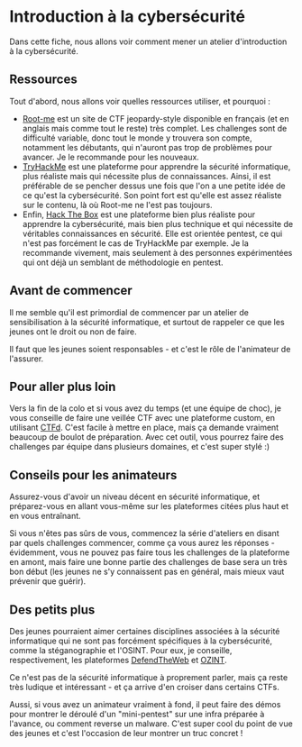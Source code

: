 # Introduction à la cybersécurité

Dans cette fiche, nous allons voir comment mener un atelier d'introduction à la cybersécurité.

## Ressources

Tout d'abord, nous allons voir quelles ressources utiliser, et pourquoi :
+ [Root-me](https://www.root-me.org/) est un site de CTF jeopardy-style disponible en français (et en anglais mais comme tout le reste) très complet. Les challenges sont de difficulté variable, donc tout le monde y trouvera son compte, notamment les débutants, qui n'auront pas trop de problèmes pour avancer. Je le recommande pour les nouveaux.
+ [TryHackMe](https://tryhackme.com) est une plateforme pour apprendre la sécurité informatique, plus réaliste mais qui nécessite plus de connaissances. Ainsi, il est préférable de se pencher dessus une fois que l'on a une petite idée de ce qu'est la cybersécurité. Son point fort est qu'elle est assez réaliste sur le contenu, là où Root-me ne l'est pas toujours.
+ Enfin, [Hack The Box](https://www.hackthebox.com) est une plateforme bien plus réaliste pour apprendre la cybersécurité, mais bien plus technique et qui nécessite de véritables connaissances en sécurité. Elle est orientée pentest, ce qui n'est pas forcément le cas de TryHackMe par exemple. Je la recommande vivement, mais seulement à des personnes expérimentées qui ont déjà un semblant de méthodologie en pentest.

## Avant de commencer

Il me semble qu'il est primordial de commencer par un atelier de sensibilisation à la sécurité informatique, et surtout de rappeler ce que les jeunes ont le droit ou non de faire.

Il faut que les jeunes soient responsables - et c'est le rôle de l'animateur de l'assurer.

## Pour aller plus loin

Vers la fin de la colo et si vous avez du temps (et une équipe de choc), je vous conseille de faire une veillée CTF avec une plateforme custom, en utilisant [CTFd](https://github.com/CTFd/CTFd). C'est facile à mettre en place, mais ça demande vraiment beaucoup de boulot de préparation. Avec cet outil, vous pourrez faire des challenges par équipe dans plusieurs domaines, et c'est super stylé :)

## Conseils pour les animateurs

Assurez-vous d'avoir un niveau décent en sécurité informatique, et préparez-vous en allant vous-même sur les plateformes citées plus haut et en vous entraînant.

Si vous n'êtes pas sûrs de vous, commencez la série d'ateliers en disant par quels challenges commencer, comme ça vous aurez les réponses - évidemment, vous ne pouvez pas faire tous les challenges de la plateforme en amont, mais faire une bonne partie des challenges de base sera un très bon début (les jeunes ne s'y connaissent pas en général, mais mieux vaut prévenir que guérir).

## Des petits plus

Des jeunes pourraient aimer certaines disciplines associées à la sécurité informatique qui ne sont pas forcément spécifiques à la cybersécurité, comme la stéganographie et l'OSINT. Pour eux, je conseille, respectivement, les plateformes [DefendTheWeb](https://defendtheweb.net/) et [OZINT](https://ozint.eu/).

Ce n'est pas de la sécurité informatique à proprement parler, mais ça reste très ludique et intéressant - et ça arrive d'en croiser dans certains CTFs.

Aussi, si vous avez un animateur vraiment à fond, il peut faire des démos pour montrer le déroulé d'un "mini-pentest" sur une infra préparée à l'avance, ou comment reverse un malware. C'est super cool du point de vue des jeunes et c'est l'occasion de leur montrer un truc concret !
